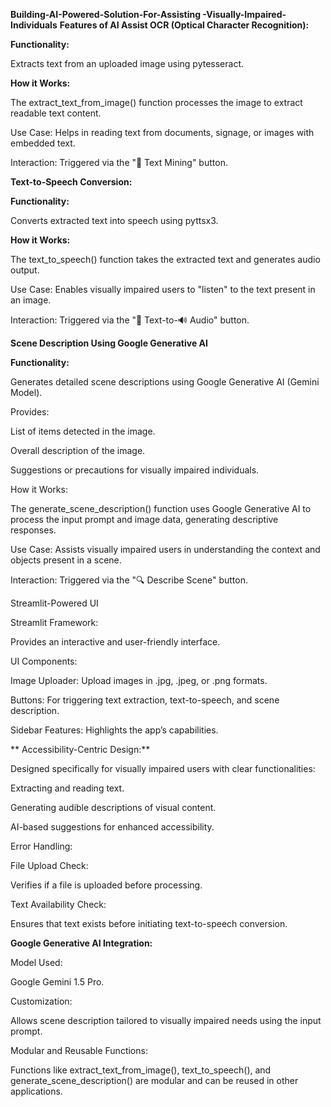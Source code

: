 **Building-AI-Powered-Solution-For-Assisting -Visually-Impaired-Individuals**
**Features of AI Assist
OCR (Optical Character Recognition):**

**Functionality:**

Extracts text from an uploaded image using pytesseract.

**How it Works:**

The extract_text_from_image() function processes the image to extract readable text content.

Use Case: Helps in reading text from documents, signage, or images with embedded text.

Interaction: Triggered via the "📝 Text Mining" button.

**Text-to-Speech Conversion:**

**Functionality:**

Converts extracted text into speech using pyttsx3.

**How it Works:**

The text_to_speech() function takes the extracted text and generates audio output.

Use Case: Enables visually impaired users to "listen" to the text present in an image.

Interaction: Triggered via the "📝 Text-to-🔊 Audio" button.

**Scene Description Using Google Generative AI**

**Functionality:**

Generates detailed scene descriptions using Google Generative AI (Gemini Model).

Provides:

List of items detected in the image.

Overall description of the image.

Suggestions or precautions for visually impaired individuals.

How it Works:

The generate_scene_description() function uses Google Generative AI to process the input prompt and image data, generating descriptive responses.

Use Case: Assists visually impaired users in understanding the context and objects present in a scene.

Interaction: Triggered via the "🔍 Describe Scene" button.

Streamlit-Powered UI

Streamlit Framework:

Provides an interactive and user-friendly interface.

UI Components:

Image Uploader: Upload images in .jpg, .jpeg, or .png formats.

Buttons: For triggering text extraction, text-to-speech, and scene description.

Sidebar Features: Highlights the app’s capabilities.

** Accessibility-Centric Design:**

Designed specifically for visually impaired users with clear functionalities:

Extracting and reading text.

Generating audible descriptions of visual content.

AI-based suggestions for enhanced accessibility.

Error Handling:

File Upload Check:

Verifies if a file is uploaded before processing.

Text Availability Check:

Ensures that text exists before initiating text-to-speech conversion.

**Google Generative AI Integration:**

Model Used:

Google Gemini 1.5 Pro.

Customization:

Allows scene description tailored to visually impaired needs using the input prompt.

Modular and Reusable Functions:

Functions like extract_text_from_image(), text_to_speech(), and generate_scene_description() are modular and can be reused in other applications.
